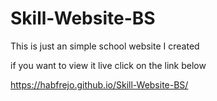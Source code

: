 # Skill-Website-BS

This is just an simple school website I created

if you want to view it live click on the link below

https://habfrejo.github.io/Skill-Website-BS/
